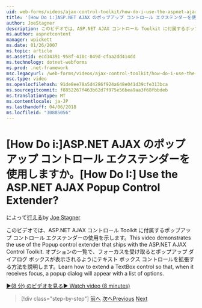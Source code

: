 ```yaml
---
uid: web-forms/videos/ajax-control-toolkit/how-do-i-use-the-aspnet-ajax-popup-control-extender
title: '[How Do i:]ASP.NET AJAX のポップアップ コントロール エクステンダーを使用しますか。 | Microsoft Docs'
author: JoeStagner
description: このビデオでは、ASP.NET AJAX コントロール Toolkit に付属するポップアップ コントロール エクステンダーの使用を示します。 テキスト ボックス コントロールを拡張する方法を学習できるようにしています.
ms.author: aspnetcontent
manager: wpickett
ms.date: 01/26/2007
ms.topic: article
ms.assetid: ecd34391-958f-410c-849d-cfaa2dd414dd
ms.technology: dotnet-webforms
ms.prod: .net-framework
msc.legacyurl: /web-forms/videos/ajax-control-toolkit/how-do-i-use-the-aspnet-ajax-popup-control-extender
msc.type: video
ms.openlocfilehash: 91de8ee78a5d4286f924a648e041d39cfe313bca
ms.sourcegitcommit: f8852267f463b62d7f975e56bea9aa3f68fbbdeb
ms.translationtype: MT
ms.contentlocale: ja-JP
ms.lasthandoff: 04/06/2018
ms.locfileid: "30885056"
---
```

<a name="how-do-i-use-the-aspnet-ajax-popup-control-extender"></a><span data-ttu-id="08f2d-105">[How Do i:]ASP.NET AJAX のポップアップ コントロール エクステンダーを使用しますか。</span><span class="sxs-lookup"><span data-stu-id="08f2d-105">[How Do I:] Use the ASP.NET AJAX Popup Control Extender?</span></span>
====================
<span data-ttu-id="08f2d-106">によって[行える](https://github.com/JoeStagner)</span><span class="sxs-lookup"><span data-stu-id="08f2d-106">by [Joe Stagner](https://github.com/JoeStagner)</span></span>

<span data-ttu-id="08f2d-107">このビデオでは、ASP.NET AJAX コントロール Toolkit に付属するポップアップ コントロール エクステンダーの使用を示します。</span><span class="sxs-lookup"><span data-stu-id="08f2d-107">This video demonstrates the use of the Popup control extender that ships with the ASP.NET AJAX Control Toolkit.</span></span> <span data-ttu-id="08f2d-108">オプションの一覧で、フォーカスを受け取るとポップアップ ダイアログ ボックスが表示されるようにテキスト ボックス コントロールを拡張する方法を説明します。</span><span class="sxs-lookup"><span data-stu-id="08f2d-108">Learn how to extend a TextBox control so that, when it receives focus, a popup dialog will appear with a list of options.</span></span>

[<span data-ttu-id="08f2d-109">&#9654;(8 分) のビデオを見る</span><span class="sxs-lookup"><span data-stu-id="08f2d-109">&#9654; Watch video (8 minutes)</span></span>](https://channel9.msdn.com/Blogs/ASP-NET-Site-Videos/how-do-i-use-the-aspnet-ajax-popup-control-extender)

> [!div class="step-by-step"]
> <span data-ttu-id="08f2d-110">[前へ](how-do-i-use-the-aspnet-ajax-textboxwatermark-control-extender.md)
> [次へ](how-do-i-use-the-aspnet-ajax-modalpopup-extender-control.md)</span><span class="sxs-lookup"><span data-stu-id="08f2d-110">[Previous](how-do-i-use-the-aspnet-ajax-textboxwatermark-control-extender.md)
[Next](how-do-i-use-the-aspnet-ajax-modalpopup-extender-control.md)</span></span>
